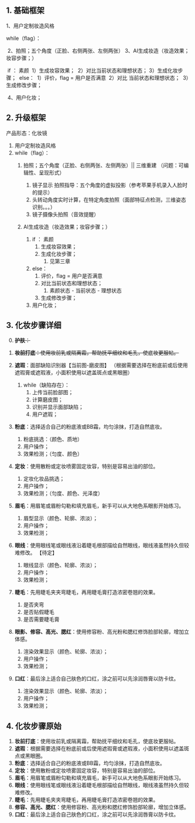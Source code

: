 ## 1. 基础框架

1、用户定制妆造风格

while（flag）：

​	2、拍照；五个角度（正脸、右侧两张、左侧两张）
​	3、AI生成妆造（妆造效果；妆容步骤；）

​		if ： 素颜	
​			1）生成妆容效果；
​			2）对比当前状态和理想状态；
​			3）生成化妆步骤；
​		else：
​			1）评价，flag = 用户是否满意
​			2）对比 当前状态和理想状态；
​			3）生成修改步骤；

​	4、用户化妆；


## 2. 升级框架

产品形态：化妆镜

1. 用户定制妆造风格
2. while（flag）：
	1. 拍照；五个角度（正脸、右侧两张、左侧两张）|| 三维重建 （问题：可编辑性、呈现形式）
		1. 镜子显示 拍照指导：五个角度的虚拟投影（参考苹果手机录入人脸时的提示）
		2. 头转动角度实时计算，在特定角度拍照（面部特征点检测，三维姿态识别。。。）
		3. 镜子摄像头拍照（音效提醒）

	2. AI生成妆造（妆造效果；妆容步骤；）
		1. if ： 素颜
			1. 生成妆容效果；
			2. 生成化妆步骤；
				1. 见第三章
		2. else：
			1. 评价，flag = 用户是否满意
			2. 对比当前状态和理想状态；
				1. 素颜状态 - 当前状态 - 理想状态
			3. 生成修改步骤；
		3. 用户化妆；



## 3. 化妆步骤详细

0. ~~**护肤**：~~
1. ~~‌**妆前打底**‌：使用妆前乳或隔离霜，帮助抚平细纹和毛孔，使底妆更服帖。~~
2. ‌**遮瑕**‌：面部缺陷识别器【当前图-磨皮图】 （根据需要选择在粉底前或后使用遮瑕膏或遮瑕液，小面积使用以遮盖斑点或黑眼圈）
	
	1. while（缺陷存在）：
		1. 上传当前脸部图；
		2. 计算磨皮图；
		3. 识别并显示面部缺陷；
		4. 用户遮瑕；

3. ‌**粉底**‌：选择适合自己的粉底液或BB霜，均匀涂抹，打造自然底妆。
	1. 粉底挑选：（颜色、质地）
	2. 用户操作；
	3. 效果检测；（匀度、颜色）

4. ‌**定妆**‌：使用散粉或定妆喷雾固定妆容，特别是容易出油的部位。
	1. 定妆化妆品挑选；
	2. 用户操作；
	3. 效果检测；（匀度、颜色、光泽度）

5. ‌**眉毛**‌：用眉笔或眉粉勾勒和填充眉毛，新手可以从大地色系眼影开始练习。
	1. 眉型显示（颜色、轮廓、浓淡）；
	2. 用户操作；
	3. 效果检测；

6. ‌**眼线**‌：使用眼线笔或眼线液沿着睫毛根部描绘自然眼线，眼线液虽然持久但较难修改。
	【待定】
	1. 眼线显示（颜色、轮廓、浓淡）；
	2. 用户操作；
	3. 效果检测；

7. ‌**睫毛**‌：先用睫毛夹夹弯睫毛，再用睫毛膏打造浓密卷翘的效果。
	1. 是否夹弯
	2. 是否贴假睫毛
	3. 是否需要睫毛膏
	
8. **眼影、修容、高光、腮红**‌：使用修容粉、高光粉和腮红修饰脸部轮廓，增加立体感。
	1. 渲染效果显示（颜色、轮廓、浓淡）；
	2. 用户操作；
	3. 效果检测；

9. ‌‌**口红**‌：最后涂上适合自己肤色的口红，涂之前可以先涂润唇膏以防卡纹。
	1. 渲染效果显示（颜色、轮廓、浓淡）；
	2. 用户操作；
	3. 效果检测；









## 4. 化妆步骤原始


1. ‌**妆前打底**‌：使用妆前乳或隔离霜，帮助抚平细纹和毛孔，使底妆更服帖。
2. ‌**遮瑕**‌：根据需要选择在粉底前或后使用遮瑕膏或遮瑕液，小面积使用以遮盖斑点或黑眼圈。
3. ‌**粉底**‌：选择适合自己的粉底液或BB霜，均匀涂抹，打造自然底妆。
4. ‌**定妆**‌：使用散粉或定妆喷雾固定妆容，特别是容易出油的部位。
5. ‌**眉毛**‌：用眉笔或眉粉勾勒和填充眉毛，新手可以从大地色系眼影开始练习。
6. ‌**眼线**‌：使用眼线笔或眼线液沿着睫毛根部描绘自然眼线，眼线液虽然持久但较难修改。
7. ‌**睫毛**‌：先用睫毛夹夹弯睫毛，再用睫毛膏打造浓密卷翘的效果。
8. ‌**修容、高光、腮红**‌：使用修容粉、高光粉和腮红修饰脸部轮廓，增加立体感。
9. ‌**口红**‌：最后涂上适合自己肤色的口红，涂之前可以先涂润唇膏以防卡纹。